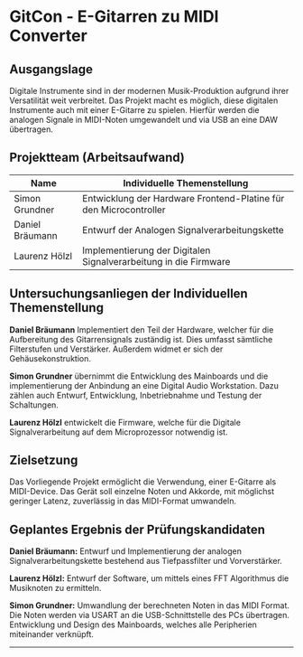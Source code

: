 # GitCon - E-Gitarren zu MIDI Converter 
## Ausgangslage
Digitale Instrumente sind in der modernen Musik-Produktion aufgrund ihrer Versatilität weit verbreitet. Das Projekt macht es möglich, diese digitalen Instrumente auch mit einer E-Gitarre zu spielen. Hierfür werden die analogen Signale in MIDI-Noten umgewandelt und via USB an eine DAW übertragen.
## Projektteam (Arbeitsaufwand)

| Name            | Individuelle Themenstellung                                       |
| --------------- | ----------------------------------------------------------------- |
| Simon Grundner  | Entwicklung der Hardware Frontend-Platine für den Microcontroller | 
| Daniel Bräumann | Entwurf der Analogen Signalverarbeitungskette                     |
| Laurenz Hölzl   | Implementierung der Digitalen Signalverarbeitung in die Firmware  |

## Untersuchungsanliegen der Individuellen Themenstellung
**Daniel Bräumann** Implementiert den Teil der Hardware, welcher für die Aufbereitung des Gitarrensignals zuständig ist. Dies umfasst sämtliche Filterstufen und Verstärker. Außerdem widmet er sich der Gehäusekonstruktion.

**Simon Grundner** übernimmt die Entwicklung des Mainboards und die implementierung der Anbindung an eine Digital Audio Workstation. Dazu zählen auch Entwurf, Entwicklung, Inbetriebnahme und Testung der Schaltungen.

**Laurenz Hölzl** entwickelt die Firmware, welche für die Digitale Signalverarbeitung auf dem Microprozessor notwendig ist.

## Zielsetzung
Das Vorliegende Projekt ermöglicht die Verwendung, einer E-Gitarre als MIDI-Device.
Das Gerät soll einzelne Noten und Akkorde, mit möglichst geringer Latenz, zuverlässig in das MIDI-Format umwandeln.

## Geplantes Ergebnis der Prüfungskandidaten
**Daniel Bräumann:** Entwurf und Implementierung der analogen Signalverarbeitungskette bestehend aus Tiefpassfilter und Vorverstärker.

**Laurenz Hölzl:** Entwurf der Software, um mittels eines FFT Algorithmus die Musiknoten zu ermitteln.

**Simon Grundner:** Umwandlung der berechneten Noten in das MIDI Format. Die Noten werden via USART an die USB-Schnittstelle des PCs übertragen. Entwicklung und Design des Mainboards, welches alle Peripherien miteinander verknüpft.

---

